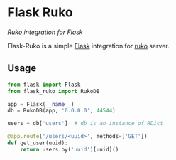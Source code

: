 # Flask Ruko

*Ruko integration for Flask*

Flask-Ruko is a simple [Flask](http://flask.pocoo.org/) integration for [ruko](https://github.com/rukodb/ruko-python) server.

## Usage

```python
from flask import Flask
from flask_ruko import RukoDB

app = Flask(__name__)
db = RukoDB(app, '0.0.0.0', 44544)

users = db['users']  # db is an instance of RDict

@app.route('/users/<uuid>', methods=['GET'])
def get_user(uuid):
    return users.by('uuid')[uuid]()

```

